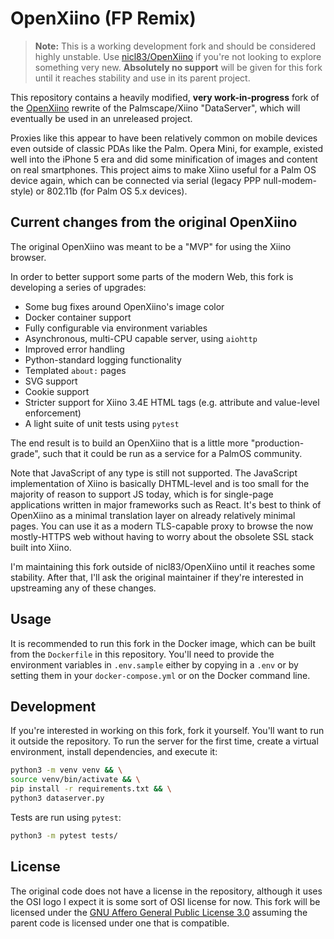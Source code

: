 # OpenXiino (FP Remix)

> **Note:** This is a working development fork and should be considered highly unstable. Use [nicl83/OpenXiino](https://github.com/nicl83/OpenXiino) if you're not looking to explore something very new. **Absolutely no support** will be given for this fork until it reaches stability and use in its parent project.

This repository contains a heavily modified, **very work-in-progress** fork of the [OpenXiino](https://github.com/nicl83/OpenXiino) rewrite of the Palmscape/Xiino "DataServer", which will eventually be used in an unreleased project.

Proxies like this appear to have been relatively common on mobile devices even outside of classic PDAs like the Palm. Opera Mini, for example, existed well into the iPhone 5 era and did some minification of images and content on real smartphones. This project aims to make Xiino useful for a Palm OS device again, which can be connected via serial (legacy PPP null-modem-style) or 802.11b (for Palm OS 5.x devices).

## Current changes from the original OpenXiino

The original OpenXiino was meant to be a "MVP" for using the Xiino browser.

In order to better support some parts of the modern Web, this fork is developing a series of upgrades:

- Some bug fixes around OpenXiino's image color
- Docker container support
- Fully configurable via environment variables
- Asynchronous, multi-CPU capable server, using `aiohttp`
- Improved error handling
- Python-standard logging functionality
- Templated `about:` pages
- SVG support
- Cookie support
- Stricter support for Xiino 3.4E HTML tags (e.g. attribute and value-level enforcement)
- A light suite of unit tests using `pytest`

The end result is to build an OpenXiino that is a little more "production-grade", such that it could be run as a service for a PalmOS community.

Note that JavaScript of any type is still not supported. The JavaScript implementation of Xiino is basically DHTML-level and is too small for the majority of reason to support JS today, which is for single-page applications written in major frameworks such as React. It's best to think of OpenXiino as a minimal translation layer on already relatively minimal pages. You can use it as a modern TLS-capable proxy to browse the now mostly-HTTPS web without having to worry about the obsolete SSL stack built into Xiino.

I'm maintaining this fork outside of nicl83/OpenXiino until it reaches some stability. After that, I'll ask the original maintainer if they're interested in upstreaming any of these changes.

## Usage

It is recommended to run this fork in the Docker image, which can be built from the `Dockerfile` in this repository. You'll need to provide the environment variables in `.env.sample` either by copying in a `.env` or by setting them in your `docker-compose.yml` or on the Docker command line.

## Development

If you're interested in working on this fork, fork it yourself. You'll want to run it outside the repository. To run the server for the first time, create a virtual environment, install dependencies, and execute it:

```bash
python3 -m venv venv && \
source venv/bin/activate && \
pip install -r requirements.txt && \
python3 dataserver.py
```

Tests are run using `pytest`:

```bash
python3 -m pytest tests/
```

## License

The original code does not have a license in the repository, although it uses the OSI logo I expect it is some sort of OSI license for now. This fork will be licensed under the [GNU Affero General Public License 3.0](./LICENSE) assuming the parent code is licensed under one that is compatible.
